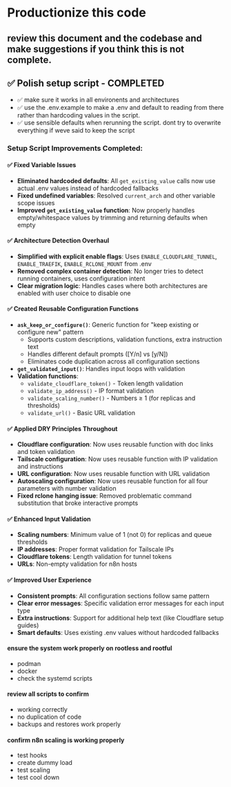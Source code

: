 # Productionize this code

## review this document and the codebase and make suggestions if you think this is not complete.

## ✅ Polish setup script - COMPLETED
 - ✅ make sure it works in all environents and architectures
 - ✅ use the .env.example to make a .env and default to reading from there rather than hardcoding values in the script.
 - ✅ use sensible defaults when rerunning the script. dont try to overwrite everything if weve said to keep the script

### Setup Script Improvements Completed:

#### ✅ Fixed Variable Issues
- **Eliminated hardcoded defaults**: All `get_existing_value` calls now use actual .env values instead of hardcoded fallbacks
- **Fixed undefined variables**: Resolved `current_arch` and other variable scope issues
- **Improved `get_existing_value` function**: Now properly handles empty/whitespace values by trimming and returning defaults when empty

#### ✅ Architecture Detection Overhaul  
- **Simplified with explicit enable flags**: Uses `ENABLE_CLOUDFLARE_TUNNEL`, `ENABLE_TRAEFIK`, `ENABLE_RCLONE_MOUNT` from .env
- **Removed complex container detection**: No longer tries to detect running containers, uses configuration intent
- **Clear migration logic**: Handles cases where both architectures are enabled with user choice to disable one

#### ✅ Created Reusable Configuration Functions
- **`ask_keep_or_configure()`**: Generic function for "keep existing or configure new" pattern
  - Supports custom descriptions, validation functions, extra instruction text
  - Handles different default prompts ([Y/n] vs [y/N])
  - Eliminates code duplication across all configuration sections
- **`get_validated_input()`**: Handles input loops with validation
- **Validation functions**: 
  - `validate_cloudflare_token()` - Token length validation
  - `validate_ip_address()` - IP format validation
  - `validate_scaling_number()` - Numbers ≥ 1 (for replicas and thresholds)
  - `validate_url()` - Basic URL validation

#### ✅ Applied DRY Principles Throughout
- **Cloudflare configuration**: Now uses reusable function with doc links and token validation
- **Tailscale configuration**: Now uses reusable function with IP validation and instructions
- **URL configuration**: Now uses reusable function with URL validation
- **Autoscaling configuration**: Now uses reusable function for all four parameters with number validation
- **Fixed rclone hanging issue**: Removed problematic command substitution that broke interactive prompts

#### ✅ Enhanced Input Validation
- **Scaling numbers**: Minimum value of 1 (not 0) for replicas and queue thresholds
- **IP addresses**: Proper format validation for Tailscale IPs
- **Cloudflare tokens**: Length validation for tunnel tokens
- **URLs**: Non-empty validation for n8n hosts

#### ✅ Improved User Experience
- **Consistent prompts**: All configuration sections follow same pattern
- **Clear error messages**: Specific validation error messages for each input type
- **Extra instructions**: Support for additional help text (like Cloudflare setup guides)
- **Smart defaults**: Uses existing .env values without hardcoded fallbacks

#### ensure the system work properly on rootless and rootful
 - podman
 - docker
 - check the systemd scripts

#### review all scripts to confirm 
  - working correctly
  - no duplication of code
  - backups and restores work properly

#### confirm n8n scaling is working properly
  - test hooks
  - create dummy load
  - test scaling
  - test cool down
